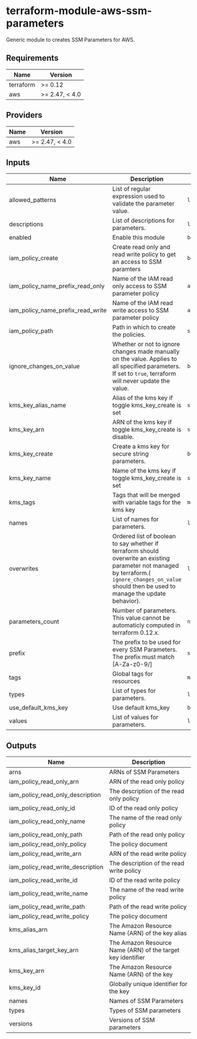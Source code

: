 # terraform-module-aws-ssm-parameters

Generic module to creates SSM Parameters for AWS.

<!-- BEGINNING OF PRE-COMMIT-TERRAFORM DOCS HOOK -->
## Requirements

| Name | Version |
|------|---------|
| terraform | >= 0.12 |
| aws | >= 2.47, < 4.0 |

## Providers

| Name | Version |
|------|---------|
| aws | >= 2.47, < 4.0 |

## Inputs

| Name | Description | Type | Default | Required |
|------|-------------|------|---------|:--------:|
| allowed\_patterns | List of regular expression used to validate the parameter value. | `list` | `[]` | no |
| descriptions | List of descriptions for parameters. | `list(string)` | `[]` | no |
| enabled | Enable this module | `bool` | `true` | no |
| iam\_policy\_create | Create read only and read write policy to get an access to SSM paramters | `bool` | `false` | no |
| iam\_policy\_name\_prefix\_read\_only | Name of the IAM read only access to SSM parameter policy | `any` | `null` | no |
| iam\_policy\_name\_prefix\_read\_write | Name of the IAM read write access to SSM parameter policy | `any` | `null` | no |
| iam\_policy\_path | Path in which to create the policies. | `string` | `"/"` | no |
| ignore\_changes\_on\_value | Whether or not to ignore changes made manually on the value. Applies to all specified parameters. If set to `true`, terraform will never update the value. | `bool` | `false` | no |
| kms\_key\_alias\_name | Alias of the kms key if toggle kms\_key\_create is set | `string` | `""` | no |
| kms\_key\_arn | ARN of the kms key if toggle kms\_key\_create is disable. | `string` | `""` | no |
| kms\_key\_create | Create a kms key for secure string parameters. | `bool` | `false` | no |
| kms\_key\_name | Name of the kms key if toggle kms\_key\_create is set | `string` | `""` | no |
| kms\_tags | Tags that will be merged with variable tags for the kms key | `map` | `{}` | no |
| names | List of names for parameters. | `list(string)` | n/a | yes |
| overwrites | Ordered list of boolean to say whether if terraform should overwrite an existing parameter not managed by terraform.( `ignore_changes_on_value` should then be used to manage the update behavior). | `list(bool)` | `[]` | no |
| parameters\_count | Number of parameters. This value cannot be automaticly computed in terraform 0.12.x. | `number` | `0` | no |
| prefix | The prefix to be used for every SSM Parameters. The prefix must match [A-Za-z0-9/] | `string` | `""` | no |
| tags | Global tags for resources | `map` | `{}` | no |
| types | List of types for parameters. | `list(string)` | n/a | yes |
| use\_default\_kms\_key | Use default kms\_key | `bool` | `false` | no |
| values | List of values for parameters. | `list(string)` | n/a | yes |

## Outputs

| Name | Description |
|------|-------------|
| arns | ARNs of SSM Parameters |
| iam\_policy\_read\_only\_arn | ARN of the read only policy |
| iam\_policy\_read\_only\_description | The description of the read only policy |
| iam\_policy\_read\_only\_id | ID of the read only policy |
| iam\_policy\_read\_only\_name | The name of the read only policy |
| iam\_policy\_read\_only\_path | Path of the read only policy |
| iam\_policy\_read\_only\_policy | The policy document |
| iam\_policy\_read\_write\_arn | ARN of the read write policy |
| iam\_policy\_read\_write\_description | The description of the read write policy |
| iam\_policy\_read\_write\_id | ID of the read write policy |
| iam\_policy\_read\_write\_name | The name of the read write policy |
| iam\_policy\_read\_write\_path | Path of the read write policy |
| iam\_policy\_read\_write\_policy | The policy document |
| kms\_alias\_arn | The Amazon Resource Name (ARN) of the key alias |
| kms\_alias\_target\_key\_arn | The Amazon Resource Name (ARN) of the target key identifier |
| kms\_key\_arn | The Amazon Resource Name (ARN) of the key |
| kms\_key\_id | Globally unique identifier for the key |
| names | Names of SSM Parameters |
| types | Types of SSM parameters |
| versions | Versions of SSM parameters |

<!-- END OF PRE-COMMIT-TERRAFORM DOCS HOOK -->
